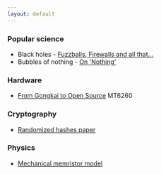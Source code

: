 ```yaml
---
layout: default
---
```


### Popular science

 * Black holes - [Fuzzballs, Firewalls and all that...](http://www.physics.ohio-state.edu/~mathur/fuzzballparadigm.pdf)
 * Bubbles of nothing - [On 'Nothing'](http://arxiv.org/pdf/1111.0301.pdf)

### Hardware

 * [From Gongkai to Open Source](http://www.bunniestudios.com/blog/?p=4297) MT6260

### Cryptography

 * [Randomized hashes paper](http://webee.technion.ac.il/~hugo/rhash/implementation.pdf)

### Physics

 * [Mechanical memristor model](http://arxiv.org/pdf/1205.6129.pdf)
